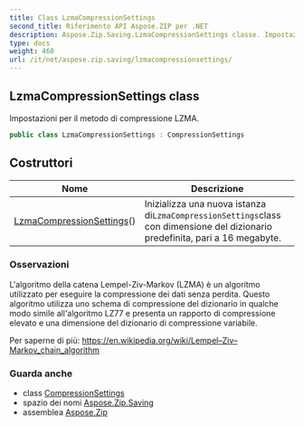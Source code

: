 ```yaml
---
title: Class LzmaCompressionSettings
second_title: Riferimento API Aspose.ZIP per .NET
description: Aspose.Zip.Saving.LzmaCompressionSettings classe. Impostazioni per il metodo di compressione LZMA.
type: docs
weight: 460
url: /it/net/aspose.zip.saving/lzmacompressionsettings/
---
```

## LzmaCompressionSettings class

Impostazioni per il metodo di compressione LZMA.

```csharp
public class LzmaCompressionSettings : CompressionSettings
```

## Costruttori

| Nome | Descrizione |
| --- | --- |
| [LzmaCompressionSettings](lzmacompressionsettings/)() | Inizializza una nuova istanza di`LzmaCompressionSettings`class con dimensione del dizionario predefinita, pari a 16 megabyte. |

### Osservazioni

L'algoritmo della catena Lempel-Ziv-Markov (LZMA) è un algoritmo utilizzato per eseguire la compressione dei dati senza perdita. Questo algoritmo utilizza uno schema di compressione del dizionario in qualche modo simile all'algoritmo LZ77 e presenta un rapporto di compressione elevato e una dimensione del dizionario di compressione variabile.

Per saperne di più: https://en.wikipedia.org/wiki/Lempel–Ziv–Markov_chain_algorithm

### Guarda anche

* class [CompressionSettings](../compressionsettings/)
* spazio dei nomi [Aspose.Zip.Saving](../../aspose.zip.saving/)
* assemblea [Aspose.Zip](../../)


